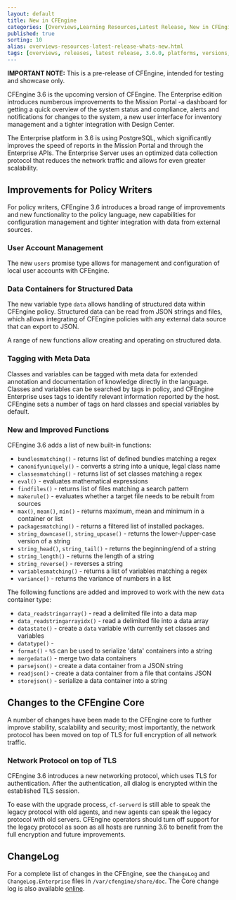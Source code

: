 ```yaml
---
layout: default
title: New in CFEngine
categories: [Overviews,Learning Resources,Latest Release, New in CFEngine]
published: true
sorting: 10
alias: overviews-resources-latest-release-whats-new.html
tags: [overviews, releases, latest release, 3.6.0, platforms, versions, what's new]
---
```


**IMPORTANT NOTE:** This is a pre-release of CFEngine, intended for testing and 
showcase only.

<!--- TODO: move up when no longer a pre-release
-->

CFEngine 3.6 is the upcoming version of CFEngine. The Enterprise edition introduces
numberous improvements to the Mission Portal -a dashboard for getting a quick overview
of the system status and compliance, alerts and notifications for changes to the
system, a new user interface for inventory management and a tighter integration with
Design Center.

The Enterprise platform in 3.6 is using PostgreSQL, which significantly improves the
speed of reports in the Mission Portal and through the Enterprise APIs. The Enterprise
Server uses an optimized data collection protocol that reduces the network traffic and
allows for even greater scalability.

## Improvements for Policy Writers

For policy writers, CFEngine 3.6 introduces a broad range of improvements and new
functionality to the policy language, new capabilities for configuration management
and tighter integration with data from external sources.


### User Account Management

The new `users` promise type allows for management and configuration of local user
accounts with CFEngine.

### Data Containers for Structured Data

The new variable type `data` allows handling of structured data within CFEngine policy.
Structured data can be read from JSON strings and files, which allows integrating of
CFEngine policies with any external data source that can export to JSON.

A range of new functions allow creating and operating on structured data.

### Tagging with Meta Data

Classes and variables can be tagged with meta data for extended annotation and 
documentation of knowledge directly in the language. Classes and variables can be
searched by tags in policy, and CFEngine Enterprise uses tags to identify relevant
information reported by the host. CFEngine sets a number of tags on hard classes and
special variables by default.

### New and Improved Functions

CFEngine 3.6 adds a list of new built-in functions:

* `bundlesmatching()` - returns list of defined bundles matching a regex
* `canonifyuniquely()` - converts a string into a unique, legal class name
* `classesmatching()` - returns list of set classes matching a regex
* `eval()` - evaluates mathematical expressions
* `findfiles()` - returns list of files matching a search pattern
* `makerule()` - evaluates whether a target file needs to be rebuilt from sources
* `max()`, `mean()`, `min()` - returns maximum, mean and minimum in a container or list
* `packagesmatching()` - returns a filtered list of installed packages.
* `string_downcase()`, `string_upcase()` - returns the lower-/upper-case version of a string
* `string_head()`, `string_tail()` - returns the beginning/end of a string
* `string_length()` - returns the length of a string
* `string_reverse()` - reverses a string
* `variablesmatching()` - returns a list of variables matching a regex
* `variance()` - returns the variance of numbers in a list

The following functions are added and improved to work with the new `data` container
type:

* `data_readstringarray()` - read a delimited file into a data map
* `data_readstringarrayidx()` - read a delimited file into a data array
* `datastate()` - create a `data` variable with currently set classes and variables
* `datatype()` - 
* `format()` - `%S` can be used to serialize 'data' containers into a string
* `mergedata()` - merge two data containers
* `parsejson()` - create a data container from a JSON string
* `readjson()` - create a data container from a file that contains JSON
* `storejson()` - serialize a data container into a string


## Changes to the CFEngine Core

A number of changes have been made to the CFEngine core to further improve stability,
scalability and security; most importantly, the network protocol has been moved on top
of TLS for full encryption of all network traffic.

### Network Protocol on top of TLS

CFEngine 3.6 introduces a new networking protocol, which uses TLS for authentication.
After the authentication, all dialog is encrypted within the established TLS session.

To ease with the upgrade process, `cf-serverd` is still able to speak the legacy
protocol with old agents, and new agents can speak the legacy protocol with old servers.
CFEngine operators should turn off support for the legacy protocol as soon as all hosts
are running 3.6 to benefit from the full encryption and future improvements.

## ChangeLog

For a complete list of changes in the CFEngine, see the `ChangeLog` and 
`ChangeLog.Enterprise` files in `/var/cfengine/share/doc`. The Core change log
is also available 
[online](https://github.com/cfengine/core/blob/master/ChangeLog).
